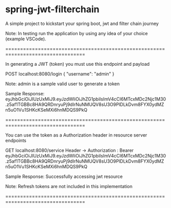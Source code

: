 # spring-jwt-filterchain
A simple project to kickstart your spring boot, jwt and filter chain journey

Note: 
In testing run the application by using any idea of your choice (example VSCode).

=================================================================================

In generating a JWT (token) you must use this endpoint and payload

POST localhost:8080/login
{
  "username": "admin"
}

Note: admin is a sample valid user to generate a token

Sample Response:
eyJhbGciOiJIUzUxMiJ9.eyJzdWIiOiJhZG1pbiIsImV4cCI6MTcxMDc2Njc1M30.z5af1TGBBc8HA9QRDnryuPj9dIrNuNMUQV8sU3O9PlDLkDvm8FYX0ydMZn5uO1Vu1SHKcKSeMXi6hnMDQS9PkQ

=================================================================================

You can use the token as a Authorization header in resource server endpoints

GET localhost:8080/service
Header -> Authorization : Bearer eyJhbGciOiJIUzUxMiJ9.eyJzdWIiOiJhZG1pbiIsImV4cCI6MTcxMDc2Njc1M30.z5af1TGBBc8HA9QRDnryuPj9dIrNuNMUQV8sU3O9PlDLkDvm8FYX0ydMZn5uO1Vu1SHKcKSeMXi6hnMDQS9PkQ

Sample Response: Successfully accessing jwt resource

Note:
Refresh tokens are not included in this implementation

=================================================================================

